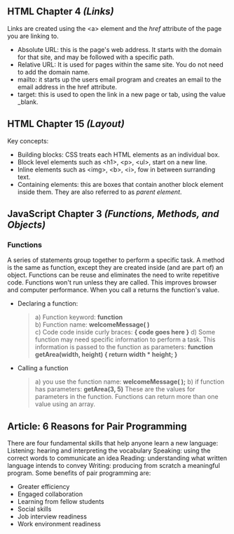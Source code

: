 ## HTML Chapter 4 *(Links)*
Links are created using the \<a> element and the _href_ attribute of the page you are linking to. 
- Absolute URL: this is the page's web address. It starts with the domain for that site, and may be followed with a specific path.  
- Relative URL: It is used for pages within the same site. You do not need to add the domain name.
- mailto: it starts up the users email program and creates an email to the email address in the href attribute.
- target: this is used to open the link in a new page or tab, using the value  _blank.

## HTML Chapter 15 *(Layout)*
Key concepts:
  - Building blocks: CSS treats each HTML elements as an individual box. 
  - Block level elements such as \<h1>, \<p>, \<ul>, start on a new line.
  - Inline elements such as \<img>, \<b>, \<i>, fow in between surranding text. 
  - Containing elements: this are boxes that contain another block element inside them. They are also referred to as _parent element_.

## JavaScript Chapter 3 *(Functions, Methods, and Objects)* 
### Functions
A series of statements group together to perform a specific task. A method is the same as function, except they are created inside (and are part of) an object. Functions can be reuse and eliminates the need to write repetitive code. Functions won't run unless they are called. This improves browser and computer performance. When you call a returns the function's value. 

- Declaring a function:
  >a) Function keyword: **function** <br>
  >b) Function name: **welcomeMessage( )** <br>
  >c) Code code inside curly braces: **{ code goes here }** 
  >d) Some function may need specific information to perform a task. This information is passed to the function as parameters: **function getArea(width, height) { return width * height; }**

- Calling a function 
  >a) you use the function name: **welcomeMessage( );**
  >b) if function has parameters: **getArea(3, 5)** These are the values for parameters in the function. Functions can return more than one value using an array.   


## Article: 6 Reasons for Pair Programming 
There are four fundamental skills that help anyone learn a new language: Listening: hearing and interpreting the vocabulary Speaking: using the correct words to communicate an idea Reading: understanding what written language intends to convey Writing: producing from scratch a meaningful program.
Some benefits of pair programming are:
  - Greater efficiency
  - Engaged collaboration
  - Learning from fellow students
  - Social skills
  - Job interview readiness
  - Work environment readiness
